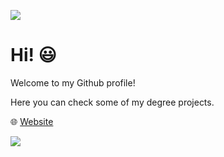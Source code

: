 ![](https://i.imgur.com/4M7IWwP.gif)

# Hi! 😃

Welcome to my Github profile!

Here you can check some of my degree projects.

🌐 [Website](https://ixjosemi.me/)

![](https://i.imgur.com/4M7IWwP.gif)